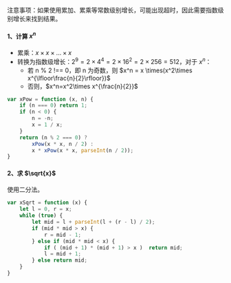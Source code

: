 注意事项：如果使用累加、累乘等常数级别增长，可能出现超时，因此需要指数级别增长来找到结果。

#### 1、计算 $x^n$

- 累乘：$x\times x\times \dots\times x$
- 转换为指数级增长：$2^9=2\times4^4=2\times16^2=2\times256=512$，对于 $x^n$：
  - 若 n % 2 !== 0，即 n 为奇数，则 $x^n = x \times(x^2\times x^{\lfloor\frac{n}{2}\rfloor})$
  - 否则，$x^n=x^2\times x^{\frac{n}{2}}$

```js
var xPow = function (x, n) {
    if (n === 0) return 1;
    if (n < 0) {
        n = -n;
        x = 1 / x;
    }
    return (n % 2 === 0) ?
        xPow(x * x, n / 2) :
    	x * xPow(x * x, parseInt(n / 2));
}
```

#### 2、求 $\sqrt{x}$

使用二分法。

```js
var xSqrt = function (x) {
    let l = 0, r = x;
    while (true) {
        let mid = l + parseInt(l + (r - l) / 2);
        if (mid * mid > x) {
            r = mid - 1;
        } else if (mid * mid < x) {
            if ( (mid + 1) * (mid + 1) > x )  return mid;
            l = mid + 1;
        } else return mid;
    }
}
```

